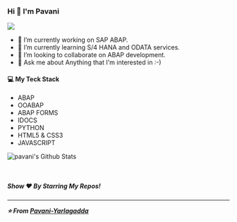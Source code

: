 ### Hi 👋 I'm Pavani

![](https://komarev.com/ghpvc/?username=Pavani-Yarlagadda)

- 🔭 I’m currently working on SAP ABAP.
- 🌱 I’m currently learning S/4 HANA and ODATA services.
- 👯 I’m looking to collaborate on ABAP development.
- 💬 Ask me about Anything that I'm interested in :-)
<h4> 💻 My Teck Stack</h4>
<ul>
  <li> ABAP </li>
  <li> OOABAP </li>
  <li> ABAP FORMS </li>
  <li> IDOCS </li>
  <li> PYTHON </li>
  <li> HTML5 & CSS3 </li>
  <li> JAVASCRIPT </li>
</ul>

 
 
![pavani's Github Stats](https://github-readme-stats.vercel.app/api?username=Pavani-Yarlagadda&show_icons=true_color=fff&icon_color=79ff97&text_color=9f9f9f&bg_color=151515)


 <br>

<h5>Show ❤️ By Starring My Repos!<h5>

---  
:star: From [Pavani-Yarlagadda](https://github.com/Pavani-Yarlagadda/)
